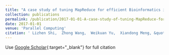 ```yaml
---
title: "A case study of tuning MapReduce for efficient Bioinformatics in the cloud"
collection: publications
permalink: /publication/2017-01-01-A-case-study-of-tuning-MapReduce-for-efficient-Bioinformatics-in-the-cloud
date: 2017-01-01
venue: 'Parallel Computing'
citation: ' Lizhen Shi,  Zhong Wang,  Weikuan Yu,  Xiandong Meng, &quot;A case study of tuning MapReduce for efficient Bioinformatics in the cloud.&quot; Parallel Computing, 2017.'
---
```

Use [Google Scholar](https://scholar.google.com/scholar?q=A+case+study+of+tuning+MapReduce+for+efficient+Bioinformatics+in+the+cloud){:target="_blank"} for full citation
